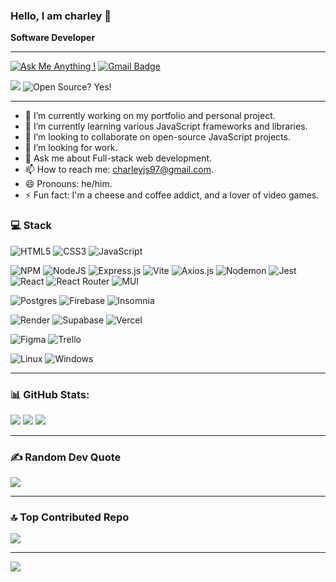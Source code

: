 ### Hello, I am charley 👋
**Software Developer**

---


[![Ask Me Anything !](https://img.shields.io/badge/Ask%20me-anything-1abc9c.svg)](mailto:charleyjs97@gmail.com) [![Gmail Badge](https://img.shields.io/badge/-charleyjs97@gmail.com-c14438?style=flat&logo=Gmail&logoColor=white&link=mailto:charleyjs97@gmail.com)](mailto:charleyjs97@gmail.com)

 
[![](https://visitcount.itsvg.in/api?id=charley-js&icon=0&color=9)](https://visitcount.itsvg.in) ![Open Source? Yes!](https://badgen.net/badge/Open%20Source%20%3F/Yes%21/blue?icon=github)

---

- 🔭 I’m currently working on my portfolio and personal project.
- 🌱 I’m currently learning various JavaScript frameworks and libraries.
- 👯 I’m looking to collaborate on open-source JavaScript projects.
- 🤔 I’m looking for work.
- 💬 Ask me about Full-stack web development.
- 📫 How to reach me: charleyjs97@gmail.com.
- 😄 Pronouns: he/him.
- ⚡ Fun fact: I'm a cheese and coffee addict, and a lover of video games.

 


### 💻 Stack

 ![HTML5](https://img.shields.io/badge/html5-%23E34F26.svg?style=for-the-badge&logo=html5&logoColor=white) ![CSS3](https://img.shields.io/badge/css3-%231572B6.svg?style=for-the-badge&logo=css3&logoColor=white) ![JavaScript](https://img.shields.io/badge/javascript-%23323330.svg?style=for-the-badge&logo=javascript&logoColor=%23F7DF1E) 
 
![NPM](https://img.shields.io/badge/NPM-%23CB3837.svg?style=for-the-badge&logo=npm&logoColor=white) ![NodeJS](https://img.shields.io/badge/node.js-6DA55F?style=for-the-badge&logo=node.js&logoColor=white)  ![Express.js](https://img.shields.io/badge/express.js-%23404d59.svg?style=for-the-badge&logo=express&logoColor=%2361DAFB) ![Vite](https://img.shields.io/badge/vite-%23646CFF.svg?style=for-the-badge&logo=vite&logoColor=white)  ![Axios.js](https://img.shields.io/static/v1?style=for-the-badge&message=Axios&color=5A29E4&logo=Axios&logoColor=FFFFFF&label=) ![Nodemon](https://img.shields.io/badge/NODEMON-%23323330.svg?style=for-the-badge&logo=nodemon&logoColor=%BBDEAD) ![Jest](https://img.shields.io/badge/-jest-%23C21325?style=for-the-badge&logo=jest&logoColor=white) ![React](https://img.shields.io/badge/react-%2320232a.svg?style=for-the-badge&logo=react&logoColor=%2361DAFB) ![React Router](https://img.shields.io/badge/React_Router-CA4245?style=for-the-badge&logo=react-router&logoColor=white)  ![MUI](https://img.shields.io/badge/MUI-%230081CB.svg?style=for-the-badge&logo=mui&logoColor=white)

 ![Postgres](https://img.shields.io/badge/postgres-%23316192.svg?style=for-the-badge&logo=postgresql&logoColor=white) ![Firebase](https://img.shields.io/badge/firebase-a08021?style=for-the-badge&logo=firebase&logoColor=ffcd34) ![Insomnia](https://img.shields.io/badge/Insomnia-black?style=for-the-badge&logo=insomnia&logoColor=5849BE)

  ![Render](https://img.shields.io/badge/Render-%46E3B7.svg?style=for-the-badge&logo=render&logoColor=white) ![Supabase](https://img.shields.io/badge/Supabase-3ECF8E?style=for-the-badge&logo=supabase&logoColor=white) ![Vercel](https://img.shields.io/badge/vercel-%23000000.svg?style=for-the-badge&logo=vercel&logoColor=white) 

  ![Figma](https://img.shields.io/badge/figma-%23F24E1E.svg?style=for-the-badge&logo=figma&logoColor=white) ![Trello](https://img.shields.io/badge/Trello-%23026AA7.svg?style=for-the-badge&logo=Trello&logoColor=white) 

![Linux](https://img.shields.io/badge/Linux-FCC624?style=for-the-badge&logo=linux&logoColor=black) ![Windows](https://img.shields.io/badge/Windows-0078D6?style=for-the-badge&logo=windows&logoColor=white) 

---

### 📊 GitHub Stats:
![](https://github-readme-stats.vercel.app/api?username=charley-js&theme=radical&hide_border=false&include_all_commits=false&count_private=false)
![](https://github-readme-streak-stats.herokuapp.com/?user=charley-js&theme=radical&hide_border=false)
![](https://github-readme-stats.vercel.app/api/top-langs/?username=charley-js&theme=radical&hide_border=false&include_all_commits=false&count_private=false&layout=compact)

---

### ✍️ Random Dev Quote
![](https://quotes-github-readme.vercel.app/api?type=horizontal&theme=radical)

---

### 🔝 Top Contributed Repo
![](https://github-contributor-stats.vercel.app/api?username=charley-js&limit=5&theme=dark&combine_all_yearly_contributions=true)

---
[![](https://visitcount.itsvg.in/api?id=charley-js&icon=0&color=9)](https://visitcount.itsvg.in)
